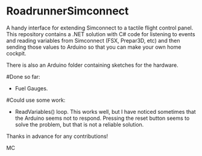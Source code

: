 # RoadrunnerSimconnect
A handy interface for extending Simconnect to a tactile flight control panel.  This repository contains a .NET solution with C# code for listening to events and reading variables from Simconnect (FSX, Prepar3D, etc) and then sending those values to Arduino so that you can make your own home cockpit.

There is also an Arduino folder containing sketches for the hardware.

#Done so far:
- Fuel Gauges.
 

#Could use some work:
- ReadVariables() loop.  This works well, but I have noticed sometimes that the Arduino seems not to respond.  Pressing the reset button seems to solve the problem, but that is not a reliable solution.

 
Thanks in advance for any contributions!

MC
